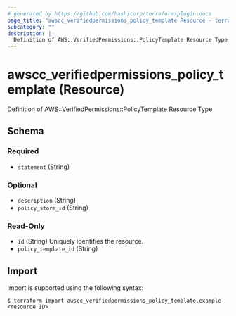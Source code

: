 ```yaml
---
# generated by https://github.com/hashicorp/terraform-plugin-docs
page_title: "awscc_verifiedpermissions_policy_template Resource - terraform-provider-awscc"
subcategory: ""
description: |-
  Definition of AWS::VerifiedPermissions::PolicyTemplate Resource Type
---
```


# awscc_verifiedpermissions_policy_template (Resource)

Definition of AWS::VerifiedPermissions::PolicyTemplate Resource Type



<!-- schema generated by tfplugindocs -->
## Schema

### Required

- `statement` (String)

### Optional

- `description` (String)
- `policy_store_id` (String)

### Read-Only

- `id` (String) Uniquely identifies the resource.
- `policy_template_id` (String)

## Import

Import is supported using the following syntax:

```shell
$ terraform import awscc_verifiedpermissions_policy_template.example <resource ID>
```

